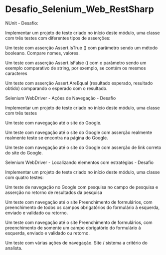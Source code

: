 # Desafio_Selenium_Web_RestSharp
NUnit - Desafio:

Implementar um projeto de teste criado no início deste módulo, uma classe com três testes com diferentes tipos de asserções:

Um teste com asserção Assert.IsTrue () com parâmetro sendo um método booleano. Compare nomes, valores.

Um teste com asserção Assert.IsFalse () com o parâmetro sendo um exemplo comparativo de string, por exemplo, se contém os mesmos caracteres

Um teste com asserção Assert.AreEqual (resultado esperado, resultado obtido) comparando o esperado com o resultado.


Selenium WebDriver - Ações de Navegação - Desafio

Implementar um projeto de teste criado no início deste módulo, uma classe com três testes

Um teste com navegação até o site do Google.

Um teste com navegação até o site do Google com asserção realmente realmente teste se encontra na página do Google.

Um teste com navegação até o site do Google com asserção de link correto do site do Google.


Selenium WebDriver - Localizando elementos com estratégias - Desafio

Implementar um projeto de teste criado no início deste módulo, uma classe com quatro testes:

Um teste de navegação no Google com pesquisa no campo de pesquisa e asserção no retorno de resultados da pesquisa

Um teste com navegação até o site Preenchimento de formulários, com preenchimento de todos os campos obrigatórios do formulário à esquerda, enviado e validado ou retorno.

Um teste com navegação até o site Preenchimento de formulários, com preenchimento de somente um campo obrigatório do formulário à esquerda, enviado e validado ou retorno.

Um teste com várias ações de navegação. Site / sistema a critério do analista.
